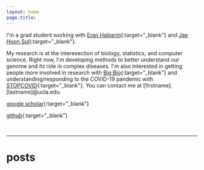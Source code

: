 ```yaml
---
layout: home
page.title: 
---
```



I'm a grad student working with
[Eran Halperin](https://www.eranhalperingenomics.com/){:target="_blank"} and
[Jae Hoon Sul](https://jaehoonsullab.semel.ucla.edu/){:target="_blank"}. 

My research is at the interesection of biology, statistics, and computer science.
Right now, I'm developing methods to better understand our genome and its role in
complex diseases.
I'm also interested in getting people more involved in research with [Big Bio](https://www.big-bio.org/){:target="_blank"} and understanding/responding to the COVID-19 pandemic with [STOPCOVID](https://stopcovid19together.org/){:target="_blank"}. 
You can contact me at [firstname].[lastname]@ucla.edu.

[google scholar](https://scholar.google.com/citations?user=yF4ue3kAAAAJ&hl=en){:target="_blank"}

[github](https://github.com/brandonjew){:target="_blank"}

<br>

****

# posts
